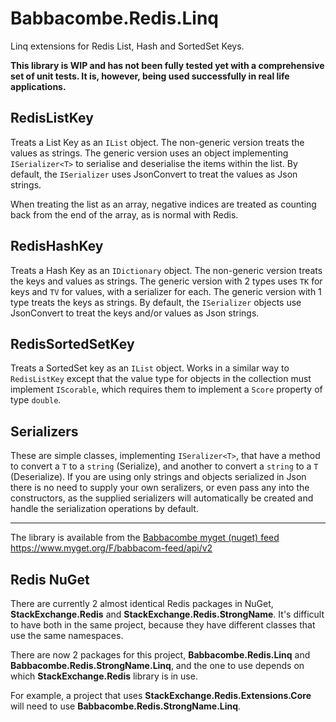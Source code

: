 # Babbacombe.Redis.Linq
Linq extensions for Redis List, Hash and SortedSet Keys.

**This library is WIP and has not been fully tested yet with a comprehensive set of unit tests.
It is, however, being used successfully in real life applications.**

## RedisListKey

Treats a List Key as an `IList` object. The non-generic version treats the values as strings.
The generic version uses an object implementing `ISerializer<T>` to
serialise and deserialise the items within the list.
By default, the `ISerializer` uses JsonConvert to treat the values as Json strings.

When treating the list as an array, negative indices are treated as counting back
from the end of the array, as is normal with Redis.

## RedisHashKey

Treats a Hash Key as an `IDictionary` object. The non-generic version treats the keys
and values as strings. The generic version with 2 types uses `TK` for keys and `TV` for values,
with a serializer for each. The generic version with 1 type treats the keys as strings.
By default, the `ISerializer` objects use JsonConvert to treat the keys and/or values as Json strings.

## RedisSortedSetKey

Treats a SortedSet key as an `IList` object. Works in a similar way to `RedisListKey` except that
the value type for objects in the collection must implement `IScorable`, which requires them to implement
a `Score` property of type `double`.

## Serializers

These are simple classes, implementing `ISeralizer<T>`, that have a method to convert a `T`
to a `string` (Serialize), and another to convert a `string` to a `T` (Deserialize).
If you are using only strings and objects serialized in Json there is no need to supply your
own seralizers, or even pass any into the constructors, as the supplied serializers will 
automatically be created and handle the serialization operations by default.
<hr/>

The library is available from the [Babbacombe myget (nuget) feed](https://www.myget.org/gallery/babbacom-feed)    
https://www.myget.org/F/babbacom-feed/api/v2

## Redis NuGet

There are currently 2 almost identical Redis packages in NuGet, **StackExchange.Redis** and
**StackExchange.Redis.StrongName**. It's difficult to have both in the same
project, because they have different classes that use the same namespaces.

There are now
2 packages for this project, **Babbacombe.Redis.Linq** and **Babbacombe.Redis.StrongName.Linq**,
and the one to use depends on which **StackExchange.Redis** library is in use.

For example, a project that uses **StackExchange.Redis.Extensions.Core** will need to use
**Babbacombe.Redis.StrongName.Linq**.